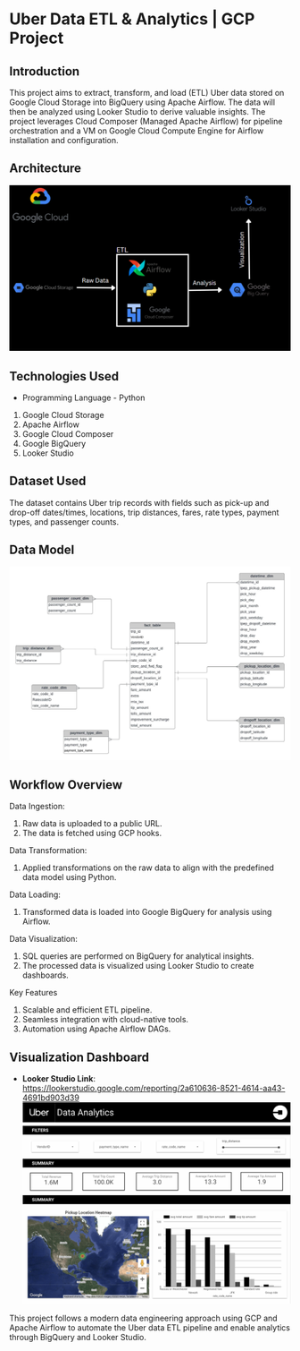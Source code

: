 # Uber Data ETL & Analytics | GCP Project

## Introduction
This project aims to extract, transform, and load (ETL) Uber data stored on Google Cloud Storage into BigQuery using Apache Airflow. The data will then be analyzed using Looker Studio to derive valuable insights. The project leverages Cloud Composer (Managed Apache Airflow) for pipeline orchestration and a VM on Google Cloud Compute Engine for Airflow installation and configuration.

## Architecture
![Architecture Diagram](Architecture.png)

## Technologies Used
- Programming Language - Python
1. Google Cloud Storage
2. Apache Airflow
3. Google Cloud Composer
4. Google BigQuery
5. Looker Studio

## Dataset Used
The dataset contains Uber trip records with fields such as pick-up and drop-off dates/times, locations, trip distances, fares, rate types, payment types, and passenger counts. 

## Data Model
![Data Model](Data_Model.jpeg)

## Workflow Overview

Data Ingestion:
1. Raw data is uploaded to a public URL.
2. The data is fetched using GCP hooks.

Data Transformation:
1. Applied transformations on the raw data to align with the predefined data model using Python.

Data Loading:
1. Transformed data is loaded into Google BigQuery for analysis using Airflow.

Data Visualization:
1. SQL queries are performed on BigQuery for analytical insights.
2. The processed data is visualized using Looker Studio to create dashboards.

Key Features  
1. Scalable and efficient ETL pipeline.
2. Seamless integration with cloud-native tools.
3. Automation using Apache Airflow DAGs.

## Visualization Dashboard
- **Looker Studio Link**: https://lookerstudio.google.com/reporting/2a610636-8521-4614-aa43-4691bd903d39
![Visualization Dashboard](Uber_Looker_Dashboard_Overview.png)

This project follows a modern data engineering approach using GCP and Apache Airflow to automate the Uber data ETL pipeline and enable analytics through BigQuery and Looker Studio.
